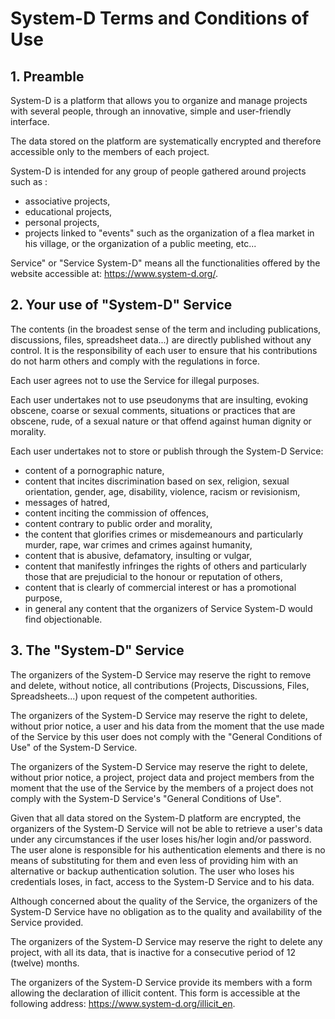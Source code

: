 # System-D Terms and Conditions of Use

## 1. Preamble

System-D is a platform that allows you to organize and manage projects with several people, through an innovative, simple and user-friendly interface.

The data stored on the platform are systematically encrypted and therefore accessible only to the members of each project.

System-D is intended for any group of people gathered around projects such as :

- associative projects,
- educational projects,
- personal projects,
- projects linked to "events" such as the organization of a flea market in his village, or the organization of a public meeting, etc...

Service" or "Service System-D" means all the functionalities offered by the website accessible at: https://www.system-d.org/.

## 2. Your use of "System-D" Service

The contents (in the broadest sense of the term and including publications, discussions, files, spreadsheet data...) are directly published without any control. It is the responsibility of each user to ensure that his contributions do not harm others and comply with the regulations in force.

Each user agrees not to use the Service for illegal purposes.

Each user undertakes not to use pseudonyms that are insulting, evoking obscene, coarse or sexual comments, situations or practices that are obscene, rude, of a sexual nature or that offend against human dignity or morality.

Each user undertakes not to store or publish through the System-D Service:
- content of a pornographic nature,
- content that incites discrimination based on sex, religion, sexual orientation, gender, age, disability, violence, racism or revisionism,
- messages of hatred,
- content inciting the commission of offences,
- content contrary to public order and morality,
- the content that glorifies crimes or misdemeanours and particularly murder, rape, war crimes and crimes against humanity,
- content that is abusive, defamatory, insulting or vulgar,
- content that manifestly infringes the rights of others and particularly those that are prejudicial to the honour or reputation of others,
- content that is clearly of commercial interest or has a promotional purpose,
- in general any content that the organizers of Service System-D would find objectionable.

## 3. The "System-D" Service

The organizers of the System-D Service may reserve the right to remove and delete, without notice, all contributions (Projects, Discussions, Files, Spreadsheets...) upon request of the competent authorities.

The organizers of the System-D Service may reserve the right to delete, without prior notice, a user and his data from the moment that the use made of the Service by this user does not comply with the "General Conditions of Use" of the System-D Service.

The organizers of the System-D Service may reserve the right to delete, without prior notice, a project, project data and project members from the moment that the use of the Service by the members of a project does not comply with the System-D Service's "General Conditions of Use".

Given that all data stored on the System-D platform are encrypted, the organizers of the System-D Service will not be able to retrieve a user's data under any circumstances if the user loses his/her login and/or password. The user alone is responsible for his authentication elements and there is no means of substituting for them and even less of providing him with an alternative or backup authentication solution. The user who loses his credentials loses, in fact, access to the System-D Service and to his data.

Although concerned about the quality of the Service, the organizers of the System-D Service have no obligation as to the quality and availability of the Service provided.

The organizers of the System-D Service may reserve the right to delete any project, with all its data, that is inactive for a consecutive period of 12 (twelve) months.

The organizers of the System-D Service provide its members with a form allowing the declaration of illicit content. This form is accessible at the following address: https://www.system-d.org/illicit_en.

